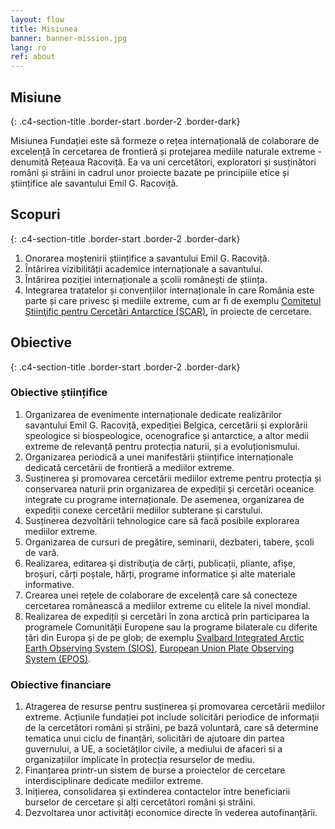 ```yaml
---
layout: flow
title: Misiunea
banner: banner-mission.jpg
lang: ro
ref: about
---
```


## Misiune
{: .c4-section-title .border-start .border-2 .border-dark}

Misiunea Fundației este să formeze o rețea internațională de colaborare de excelență în cercetarea de frontieră și protejarea mediile naturale extreme - denumită Rețeaua Racoviță.
Ea va uni cercetători, exploratori și susținători români și străini in cadrul unor proiecte bazate pe principiile etice și științifice ale savantului Emil G. Racoviță.

## Scopuri
{: .c4-section-title .border-start .border-2 .border-dark}

<!--
Scopurile principale ale fundației sunt:
{: .px-0 .gx-0}
-->

1. Onorarea moștenirii științifice a savantului Emil G. Racoviță.
2. Întărirea vizibilității academice internaționale a savantului.
3. Întărirea poziției internaționale a școlii românești de știința.
4. Integrarea tratatelor și convențiilor internaționale în care România este parte și care privesc și mediile extreme, cum ar fi de exemplu [Comitetul Ştiinţific pentru Cercetări Antarctice (SCAR)](https://council.science/events/2023-scar-sc-hass/), în proiecte de cercetare.

## Obiective
{: .c4-section-title .border-start .border-2 .border-dark}

### Obiective științifice

1. Organizarea de evenimente internaționale dedicate realizărilor savantului Emil G. Racoviță, expediției Belgica, cercetării și explorării speologice si biospeologice, ocenografice și antarctice, a altor medii extreme de relevanță pentru protecția naturii, și a evoluționismului.
2. Organizarea periodică a unei manifestării științifice internaționale dedicată cercetării de frontieră a mediilor extreme.
3. Susținerea și promovarea cercetării mediilor extreme pentru protecția și conservarea naturii prin organizarea de expediții și cercetări oceanice integrate cu programe internaționale. De asemenea, organizarea de expediții conexe cercetării mediilor subterane și carstului.
4. Susținerea dezvoltării tehnologice care să facă posibile explorarea mediilor extreme.
5. Organizarea de cursuri de pregătire, seminarii, dezbateri, tabere, școli de vară.
6. Realizarea, editarea şi distribuţia de cărți, publicații, pliante, afișe, broșuri, cărți poștale, hărți, programe informatice și alte materiale informative.
7. Crearea unei rețele de colaborare de excelență care să conecteze cercetarea românească a mediilor extreme cu elitele la nivel mondial.
8. Realizarea de expediții și cercetări în zona arctică prin participarea la programele Comunității Europene sau la programe bilaterale cu diferite țări din Europa și de pe glob; de exemplu [Svalbard Integrated Arctic Earth Observing System (SIOS)](https://sios-svalbard.org), [European Union Plate Observing System (EPOS)](https://cordis.europa.eu/project/id/262229).

### Obiective financiare

1. Atragerea de resurse pentru susținerea și promovarea cercetării mediilor extreme. Acțiunile fundației pot include solicitări periodice de informații de la cercetători români și străini, pe bază voluntară, care să determine tematica unui ciclu de finanțări, solicitări de ajutoare din partea guvernului, a UE, a societăților civile, a mediului de afaceri si a organizațiilor implicate în protecția resurselor de mediu.
2. Finanțarea printr-un sistem de burse a proiectelor de cercetare interdisciplinare dedicate mediilor extreme.
3. Inițierea, consolidarea și extinderea contactelor între beneficiarii burselor de cercetare și alți cercetători români și străini.
4. Dezvoltarea unor activități economice directe în vederea autofinanțării.
